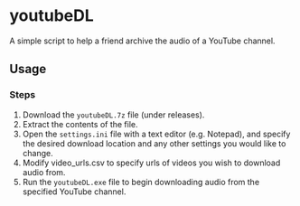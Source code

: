 # youtubeDL

A simple script to help a friend archive the audio of a YouTube channel.

## Usage

### Steps

1. Download the `youtubeDL.7z` file (under releases).
2. Extract the contents of the file.
3. Open the `settings.ini` file with a text editor (e.g. Notepad), and specify the desired download location and any other settings you would like to change.
4. Modify video_urls.csv to specify urls of videos you wish to download audio from.
4. Run the `youtubeDL.exe` file to begin downloading audio from the specified YouTube channel.
